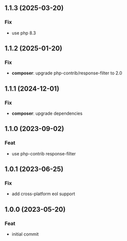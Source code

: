 ## 1.1.3 (2025-03-20)

### Fix

- use php 8.3

## 1.1.2 (2025-01-20)

### Fix

- **composer**: upgrade php-contrib/response-filter to 2.0

## 1.1.1 (2024-12-01)

### Fix

- **composer**: upgrade dependencies

## 1.1.0 (2023-09-02)

### Feat

- use php-contrib response-filter

## 1.0.1 (2023-06-25)

### Fix

- add cross-platform eol support

## 1.0.0 (2023-05-20)

### Feat

- initial commit
